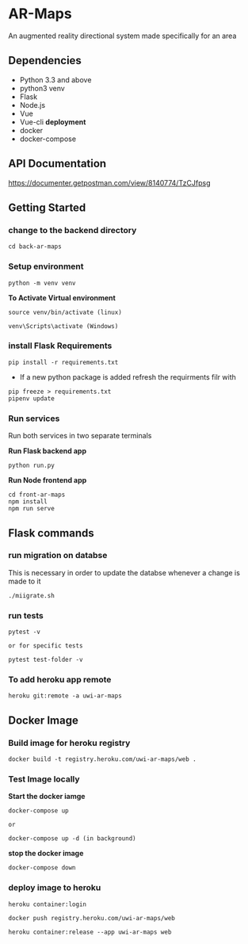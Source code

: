 # AR-Maps
An augmented reality directional system made specifically for an area

## Dependencies
- Python 3.3 and above
- python3 venv
- Flask 
- Node.js
- Vue 
- Vue-cli
**deployment**
- docker
- docker-compose

## API Documentation
https://documenter.getpostman.com/view/8140774/TzCJfpsg

## Getting Started 

### change to the backend directory
```
cd back-ar-maps
```

### Setup environment
```
python -m venv venv
```

**To Activate Virtual environment**
```
source venv/bin/activate (linux)

venv\Scripts\activate (Windows)
```
### install Flask Requirements
```
pip install -r requirements.txt 
```
- If a new python package is added refresh the requirments filr with 
```
pip freeze > requirements.txt
pipenv update
```

### Run services
Run both services in two separate terminals

**Run Flask backend app**
```
python run.py
```

**Run Node frontend app**
```
cd front-ar-maps
npm install
npm run serve
```

## Flask commands

### run migration on databse

This is necessary in order to update the databse whenever a change is made to it

```
./miigrate.sh
```

### run tests

```
pytest -v

or for specific tests

pytest test-folder -v

```
### To add heroku app remote 
```
heroku git:remote -a uwi-ar-maps
```

## Docker Image

### Build image for heroku registry
```
docker build -t registry.heroku.com/uwi-ar-maps/web .
```
### Test Image locally

**Start the docker iamge**
```
docker-compose up

or

docker-compose up -d (in background)
```

**stop the docker image**
```
docker-compose down
```

### deploy image to heroku

```
heroku container:login

docker push registry.heroku.com/uwi-ar-maps/web

heroku container:release --app uwi-ar-maps web
```
